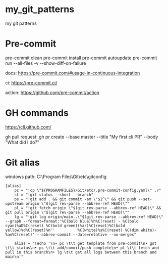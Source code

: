 # my_git_patterns
my git patterns

# Pre-commit

pre-commit clean
pre-commit install
pre-commit autoupdate
pre-commit run --all-files -v --show-diff-on-failure

docs:
https://pre-commit.com/#usage-in-continuous-integration

ci:
https://pre-commit.ci/

action:
https://github.com/pre-commit/action

# GH commands

https://cli.github.com/

gh pull request:
gh pr create --base master --title "My first cli PR" --body "What did I do?"

# Git alias

windows path:
C:\Program Files\Git\etc\gitconfig

```
[alias]
	pc = "!cp \"${PROGRAMFILES}/Git/etc/.pre-commit-config.yaml\" ./"
	st = "!git status --short --branch"
	ps = "!git add . && git commit -am \"$1^\" && git push --set-upstream origin \"$(git rev-parse --abbrev-ref HEAD)\""
	pl = "!git fetch origin \"$(git rev-parse --abbrev-ref HEAD)\" && git pull origin \"$(git rev-parse --abbrev-ref HEAD)\""
	lg = "!git log origin/main..\"$(git rev-parse --abbrev-ref HEAD)\" --graph --format=format:'%C(bold blue)%h%C(reset) - %C(bold cyan)%aD%C(reset) %C(bold green)(%ar)%C(reset)%C(bold yellow)%d%C(reset)%n''          %C(white)%s%C(reset) %C(dim white)- %an%C(reset)' --abbrev-commit --date=relative --no-merges"

	alias = "!echo '\n• pc \t\t get template from pre-commit\n• gst \t\t status\n• ps \t\t add/commit/push complete\n• pl \t\t fetch and pull in this branch\n• lg \t\t get all logs betwenn this branch and main\n'"
```
